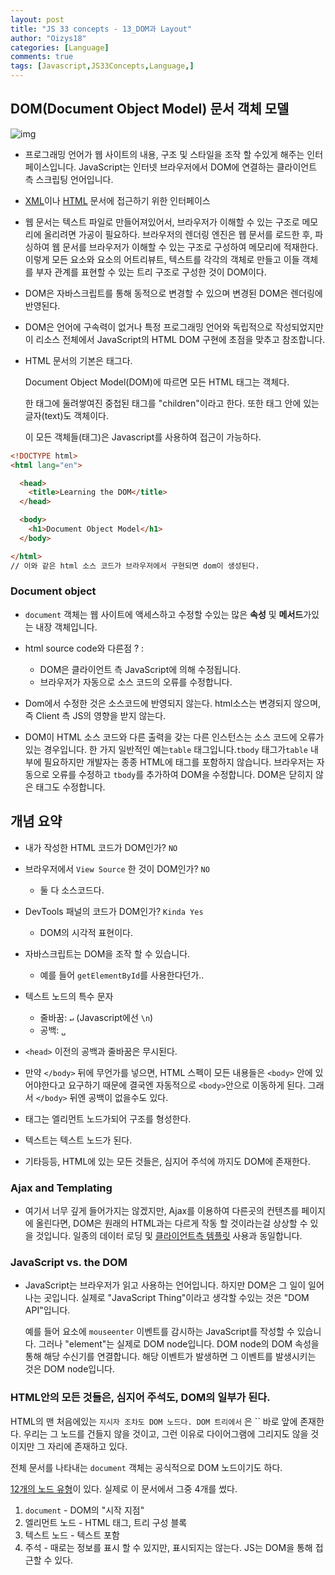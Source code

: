 ```yaml
---
layout: post
title: "JS 33 concepts - 13_DOM과 Layout"
author: "Oizys18"
categories: [Language]
comments: true
tags: [Javascript,JS33Concepts,Language,]
---
```


## DOM(Document Object Model) 문서 객체 모델

![img](https://camo.githubusercontent.com/92540c082d40d0df9de1fa079650221a303757ab/68747470733a2f2f7777772e6775727539392e636f6d2f696d616765732f4a6176615363726970742f6a617661736372697074385f312e706e67)

-  프로그래밍 언어가 웹 사이트의 내용, 구조 및 스타일을 조작 할 수있게 해주는 인터페이스입니다. JavaScript는 인터넷 브라우저에서 DOM에 연결하는 클라이언트 측 스크립팅 언어입니다.

- [XML](https://ko.wikipedia.org/wiki/XML)이나 [HTML](https://ko.wikipedia.org/wiki/HTML) 문서에 접근하기 위한 인터페이스

- 웹 문서는 텍스트 파일로 만들어져있어서, 브라우저가 이해할 수 있는 구조로 메모리에 올리려면 가공이 필요하다. 브라우저의 렌더링 엔진은 웹 문서를 로드한 후, 파싱하여 웹 문서를 브라우저가 이해할 수 있는 구조로 구성하여 메모리에 적재한다. 이렇게 모든 요소와 요소의 어트리뷰트, 텍스트를 각각의 객체로 만들고 이들 객체를 부자 관계를 표현할 수 있는 트리 구조로 구성한 것이 DOM이다.

- DOM은 자바스크립트를 통해 동적으로 변경할 수 있으며 변경된 DOM은 렌더링에 반영된다.

- DOM은 언어에 구속력이 없거나 특정 프로그래밍 언어와 독립적으로 작성되었지만이 리소스 전체에서 JavaScript의 HTML DOM 구현에 초점을 맞추고 참조합니다.

- HTML 문서의 기본은 태그다.

  Document Object Model(DOM)에 따르면 모든 HTML 태그는 객체다.

  한 태그에 둘려쌓여진 중첩된 태그를 "children"이라고 한다. 또한 태그 안에 있는 글자(text)도 객체이다.

  이 모든 객체들(태그)은 Javascript를 사용하여 접근이 가능하다.

```html
<!DOCTYPE html>
<html lang="en">

  <head>
    <title>Learning the DOM</title>
  </head>

  <body>
    <h1>Document Object Model</h1>
  </body>

</html>
// 이와 같은 html 소스 코드가 브라우저에서 구현되면 dom이 생성된다.
```

### Document object

- `document` 객체는 웹 사이트에 액세스하고 수정할 수있는 많은 **속성** 및 **메서드**가있는 내장 객체입니다.

- html source code와 다른점 ? : 
  - DOM은 클라이언트 측 JavaScript에 의해 수정됩니다.
  - 브라우저가 자동으로 소스 코드의 오류를 수정합니다.
- Dom에서 수정한 것은 소스코드에 반영되지 않는다. html소스는 변경되지 않으며, 즉 Client 측 JS의 영향을 받지 않는다.
-  DOM이 HTML 소스 코드와 다른 출력을 갖는 다른 인스턴스는 소스 코드에 오류가있는 경우입니다. 한 가지 일반적인 예는`table` 태그입니다.`tbody` 태그가`table` 내부에 필요하지만 개발자는 종종 HTML에 태그를 포함하지 않습니다. 브라우저는 자동으로 오류를 수정하고 `tbody`를 추가하여 DOM을 수정합니다. DOM은 닫히지 않은 태그도 수정합니다.

## 개념 요약

- 내가 작성한 HTML 코드가 DOM인가? `NO`
- 브라우저에서 `View Source` 한 것이 DOM인가? `NO`
  - 둘 다 소스코드다.
- DevTools 패널의 코드가 DOM인가? `Kinda Yes`
  - DOM의 시각적 표현이다.

- 자바스크립트는 DOM을 조작 할 수 있습니다.
  - 예를 들어 `getElementById`를 사용한다던가..
- 텍스트 노드의 특수  문자
  - 줄바꿈: `↵` (Javascript에선 `\n`)
  - 공백: `␣`
- `<head>` 이전의 공백과 줄바꿈은 무시된다.
- 만약 `</body>` 뒤에 무언가를 넣으면, HTML 스펙이 모든 내용들은 `<body>` 안에 있어야한다고 요구하기 때문에 결국엔 자동적으로 `<body>`안으로 이동하게 된다. 그래서 `</body>` 뒤엔 공백이 없을수도 있다.
- 태그는 엘리먼트 노드가되어 구조를 형성한다.
- 텍스트는 텍스트 노드가 된다.
- 기타등등, HTML에 있는 모든 것들은, 심지어 주석에 까지도 DOM에 존재한다.

### Ajax and Templating

- 여기서 너무 깊게 들어가지는 않겠지만, Ajax를 이용하여 다른곳의 컨텐츠를 페이지에 올린다면, DOM은 원래의 HTML과는 다르게 작동 할 것이라는걸 상상할 수 있을 것입니다. 일종의 데이터 로딩 및 [클라이언트측 템플릿](https://css-tricks.com/video-screencasts/127-basics-of-javascript-templating/) 사용과 동일합니다.

### JavaScript vs. the DOM

- JavaScript는 브라우저가 읽고 사용하는 언어입니다. 하지만 DOM은 그 일이 일어나는 곳입니다. 실제로 "JavaScript Thing"이라고 생각할 수있는 것은 "DOM API"입니다.

  예를 들어 요소에 `mouseenter` 이벤트를 감시하는 JavaScript를 작성할 수 있습니다. 그러나 "element"는 실제로 DOM node입니다. DOM node의 DOM 속성을 통해 해당 수신기를 연결합니다. 해당 이벤트가 발생하면 그 이벤트를 발생시키는 것은 DOM node입니다.

### **HTML안의 모든 것들은, 심지어 주석도, DOM의 일부가 된다.**

HTML의 맨 처음에있는 `` 지시자 조차도 DOM 노드다. DOM 트리에서 `` 은 `` 바로 앞에 존재한다. 우리는 그 노드를 건들지 않을 것이고, 그런 이유로 다이어그램에 그리지도 않을 것이지만 그 자리에 존재하고 있다.

전체 문서를 나타내는 `document` 객체는 공식적으로 DOM 노드이기도 하다.

[12개의 노드 유형](https://dom.spec.whatwg.org/#node)이 있다. 실제로 이 문서에서 그중 4개를 썼다.

1. `document` - DOM의 "시작 지점"
2. 엘리먼트 노드 - HTML 태그, 트리 구성 블록
3. 텍스트 노드 - 텍스트 포함
4. 주석 - 때로는 정보를 표시 할 수 있지만, 표시되지는 않는다. JS는 DOM을 통해 접근할 수 있다.